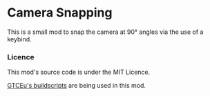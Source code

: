 # Camera Snapping

This is a small mod to snap the camera at 90° angles via the use of a keybind.

### Licence
This mod's source code is under the MIT Licence.

[GTCEu's buildscripts](https://github.com/GregTechCEu/Buildscripts) are being used in this mod.